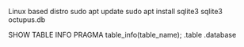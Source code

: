 Linux based distro
    sudo apt update
    sudo apt install sqlite3
    sqlite3 octupus.db


SHOW TABLE INFO
    PRAGMA table_info(table_name);
    .table
    .database
